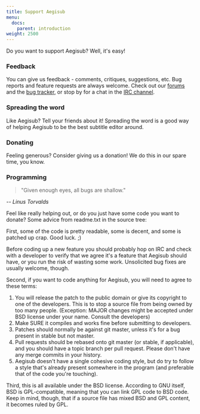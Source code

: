 ```yaml
---
title: Support Aegisub
menu:
  docs:
    parent: introduction
weight: 2500
---
```


Do you want to support Aegisub? Well, it's easy!

### Feedback ###

You can give us feedback - comments, critiques, suggestions, etc. Bug
reports and feature requests are always welcome. Check out our
[forums](http://forums.aegisub.org) and the [bug
tracker](http://devel.aegisub.org/), or stop by for a chat in the [IRC
channel](irc://irc.rizon.net/aegisub).

### Spreading the word ###

Like Aegisub? Tell your friends about it! Spreading the word is a good
way of helping Aegisub to be the best subtitle editor around.

### Donating ###

Feeling generous? Consider giving us a donation! We do this in our
spare time, you know.

### Programming ###

> "Given enough eyes, all bugs are shallow."

_-- Linus Torvalds_

Feel like really helping out, or do you just have some code you want to
donate? Some advice from readme.txt in the source tree:

First, some of the code is pretty readable, some is decent, and some is
patched up crap. Good luck. ;)

Before coding up a new feature you should probably hop on IRC and check
with a developer to verify that we agree it's a feature that Aegisub
should have, or you run the risk of wasting some work. Unsolicited bug
fixes are usually welcome, though.

Second, if you want to code anything for Aegisub, you will need to
agree to these terms:

1.  You will release the patch to the public domain or give its
    copyright to one of the developers. This is to stop a source file from
    being owned by too many people. (Exception: MAJOR changes might be
    accepted under BSD license under your name. Consult the developers)
1.  Make SURE it compiles and works fine before submitting to developers.
1.  Patches should normally be against git master, unless it's for a bug
    present in stable but not master.
1.  Pull requests should be rebased onto git master (or stable, if
    applicable), and you should have a topic branch per pull request.
    Please don't have any merge commits in your history.
1.  Aegisub doesn't have a single cohesive coding style, but do try to
    follow a style that's already present somewhere in the program (and
    preferable that of the code you're touching).

Third, this is all available under the BSD license. According to GNU
itself, BSD is GPL-compatible, meaning that you can link GPL code to
BSD code. Keep in mind, though, that if a source file has mixed BSD and
GPL content, it becomes ruled by GPL.

